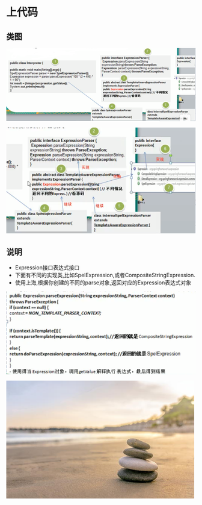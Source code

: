 # 上代码

## 类图

![](./img/QQ截图20210210102424.png)

![](./img/QQ截图20210210102534.png)


## 说明
- Expression接口表达式接口
- 下面有不同的实现类,比如SpelExpression,或者CompositeStringExpression.
- 使用上海,根据你创建的不同的parse对象,返回对应的Expression表达式对象


![](./img/QQ截图20210210102917.png)

 
 
 
 
 
 
 
 
 
 
 
 
 
 
 
 
 
 
 
 
 
 
 
 
 
 
 

 
 
 
 
 
  ![](./img/mm/meizi30.jpg)
 
 
 